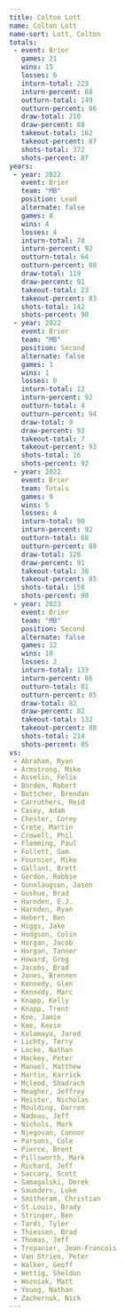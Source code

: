 ```yaml
---
title: Colton Lott
name: Colton Lott
name-sort: Lott, Colton
totals:
 - event: Brier
   games: 21
   wins: 15
   losses: 6
   inturn-total: 223
   inturn-percent: 88
   outturn-total: 149
   outturn-percent: 86
   draw-total: 210
   draw-percent: 88
   takeout-total: 162
   takeout-percent: 87
   shots-total: 372
   shots-percent: 87
years:
 - year: 2022
   event: Brier
   team: "MB"
   position: Lead
   alternate: false
   games: 8
   wins: 4
   losses: 4
   inturn-total: 78
   inturn-percent: 92
   outturn-total: 64
   outturn-percent: 88
   draw-total: 119
   draw-percent: 91
   takeout-total: 23
   takeout-percent: 83
   shots-total: 142
   shots-percent: 90
 - year: 2022
   event: Brier
   team: "MB"
   position: Second
   alternate: false
   games: 1
   wins: 1
   losses: 0
   inturn-total: 12
   inturn-percent: 92
   outturn-total: 4
   outturn-percent: 94
   draw-total: 9
   draw-percent: 92
   takeout-total: 7
   takeout-percent: 93
   shots-total: 16
   shots-percent: 92
 - year: 2022
   event: Brier
   team: Totals
   games: 9
   wins: 5
   losses: 4
   inturn-total: 90
   inturn-percent: 92
   outturn-total: 68
   outturn-percent: 88
   draw-total: 128
   draw-percent: 91
   takeout-total: 30
   takeout-percent: 85
   shots-total: 158
   shots-percent: 90
 - year: 2023
   event: Brier
   team: "MB"
   position: Second
   alternate: false
   games: 12
   wins: 10
   losses: 2
   inturn-total: 133
   inturn-percent: 86
   outturn-total: 81
   outturn-percent: 85
   draw-total: 82
   draw-percent: 82
   takeout-total: 132
   takeout-percent: 88
   shots-total: 214
   shots-percent: 85
vs:
 - Abraham, Ryan
 - Armstrong, Mike
 - Asselin, Felix
 - Borden, Robert
 - Bottcher, Brendan
 - Carruthers, Reid
 - Casey, Adam
 - Chester, Corey
 - Crete, Martin
 - Crowell, Phil
 - Flemming, Paul
 - Follett, Sam
 - Fournier, Mike
 - Gallant, Brett
 - Gordon, Robbie
 - Gunnlaugson, Jason
 - Gushue, Brad
 - Harnden, E.J.
 - Harnden, Ryan
 - Hebert, Ben
 - Higgs, Jake
 - Hodgson, Colin
 - Horgan, Jacob
 - Horgan, Tanner
 - Howard, Greg
 - Jacobs, Brad
 - Jones, Brennen
 - Kennedy, Glen
 - Kennedy, Marc
 - Knapp, Kelly
 - Knapp, Trent
 - Koe, Jamie
 - Koe, Kevin
 - Kolomaya, Jared
 - Lichty, Terry
 - Locke, Nathan
 - Mackey, Peter
 - Manuel, Matthew
 - Martin, Karrick
 - Mcleod, Shadrach
 - Meagher, Jeffrey
 - Meister, Nicholas
 - Moulding, Darren
 - Nadeau, Jeff
 - Nichols, Mark
 - Njegovan, Connor
 - Parsons, Cole
 - Pierce, Brent
 - Pillsworth, Mark
 - Richard, Jeff
 - Saccary, Scott
 - Samagalski, Derek
 - Saunders, Luke
 - Smitheram, Christian
 - St.Louis, Brady
 - Stringer, Ben
 - Tardi, Tyler
 - Thiessen, Brad
 - Thomas, Jeff
 - Trepanier, Jean-Francois
 - Van Strien, Peter
 - Walker, Geoff
 - Wettig, Sheldon
 - Wozniak, Matt
 - Young, Nathan
 - Zachernuk, Nick
---
```

